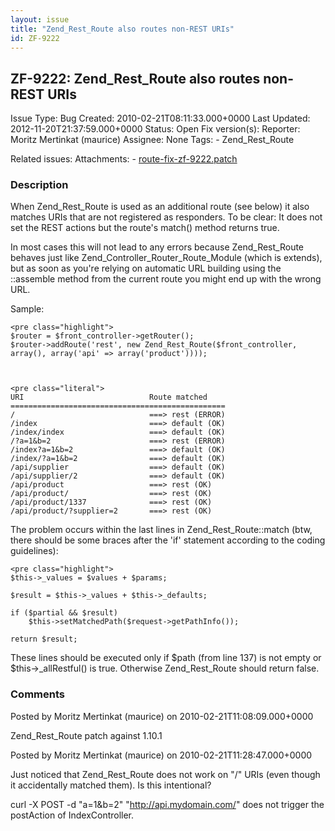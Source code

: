 ```yaml
---
layout: issue
title: "Zend_Rest_Route also routes non-REST URIs"
id: ZF-9222
---
```


ZF-9222: Zend\_Rest\_Route also routes non-REST URIs
----------------------------------------------------

 Issue Type: Bug Created: 2010-02-21T08:11:33.000+0000 Last Updated: 2012-11-20T21:37:59.000+0000 Status: Open Fix version(s): 
 Reporter:  Moritz Mertinkat (maurice)  Assignee:  None  Tags: - Zend\_Rest\_Route
 
 Related issues: 
 Attachments: - [route-fix-zf-9222.patch](/issues/secure/attachment/12779/route-fix-zf-9222.patch)
 
### Description

When Zend\_Rest\_Route is used as an additional route (see below) it also matches URIs that are not registered as responders. To be clear: It does not set the REST actions but the route's match() method returns true.

In most cases this will not lead to any errors because Zend\_Rest\_Route behaves just like Zend\_Controller\_Router\_Route\_Module (which is extends), but as soon as you're relying on automatic URL building using the ::assemble method from the current route you might end up with the wrong URL.

Sample:

 
    <pre class="highlight"> 
    $router = $front_controller->getRouter();
    $router->addRoute('rest', new Zend_Rest_Route($front_controller, array(), array('api' => array('product'))));


 
    <pre class="literal">
    URI                            Route matched
    ================================================
    /                              ===> rest (ERROR)
    /index                         ===> default (OK)
    /index/index                   ===> default (OK)
    /?a=1&b=2                      ===> rest (ERROR)
    /index?a=1&b=2                 ===> default (OK)
    /index/?a=1&b=2                ===> default (OK)
    /api/supplier                  ===> default (OK)
    /api/supplier/2                ===> default (OK)
    /api/product                   ===> rest (OK)
    /api/product/                  ===> rest (OK)
    /api/product/1337              ===> rest (OK)
    /api/product/?supplier=2       ===> rest (OK)


The problem occurs within the last lines in Zend\_Rest\_Route::match (btw, there should be some braces after the 'if' statement according to the coding guidelines):

 
    <pre class="highlight">
    $this->_values = $values + $params;
    
    $result = $this->_values + $this->_defaults;
    
    if ($partial && $result)
        $this->setMatchedPath($request->getPathInfo());
    
    return $result;


These lines should be executed only if $path (from line 137) is not empty or $this->\_allRestful() is true. Otherwise Zend\_Rest\_Route should return false.

 

 

### Comments

Posted by Moritz Mertinkat (maurice) on 2010-02-21T11:08:09.000+0000

Zend\_Rest\_Route patch against 1.10.1

 

 

Posted by Moritz Mertinkat (maurice) on 2010-02-21T11:28:47.000+0000

Just noticed that Zend\_Rest\_Route does not work on "/" URIs (even though it accidentally matched them). Is this intentional?

curl -X POST -d "a=1&b=2" "http://api.mydomain.com/" does not trigger the postAction of IndexController.

 

 